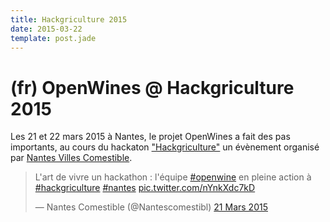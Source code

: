 ```yaml
---
title: Hackgriculture 2015
date: 2015-03-22
template: post.jade
---
```


# (fr) OpenWines @ Hackgriculture 2015

Les 21 et 22 mars 2015 à Nantes, le projet OpenWines a fait des pas importants,
au cours du hackaton ["Hackgriculture"](http://www.nantesvillecomestible.org/hackgriculture-48h-de-challenge-les-21-et-22-mars-2015/) un évènement organisé par [Nantes Villes Comestible](http://www.nantesvillecomestible.org).

<blockquote class="twitter-tweet" lang="fr"><p>L&#39;art de vivre un hackathon : l&#39;équipe <a href="https://twitter.com/hashtag/openwine?src=hash">#openwine</a> en pleine action à <a href="https://twitter.com/hashtag/hackgriculture?src=hash">#hackgriculture</a> <a href="https://twitter.com/hashtag/nantes?src=hash">#nantes</a> <a href="http://t.co/nYnkXdc7kD">pic.twitter.com/nYnkXdc7kD</a></p>&mdash; Nantes Comestible (@Nantescomestibl) <a href="https://twitter.com/Nantescomestibl/status/579248229985955840">21 Mars 2015</a></blockquote>
<script async src="//platform.twitter.com/widgets.js" charset="utf-8"></script>

